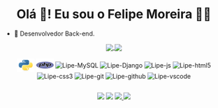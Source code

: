 ### <h1 align = "center">Olá 👋! Eu sou o Felipe Moreira 👨‍💻</h1>

- 🔭 Desenvolvedor Back-end.

<div align = "center">
  <a href = "https://github.com/FelipeM0reira">
<picture>
  <source
    srcset="https://github-readme-stats.vercel.app/api?username=FelipeM0reira&show_icons=true&theme=neon&include_all_commits=true&count_private=true"
    media="(prefers-color-scheme: dark)"
  />
  <source
    srcset="https://github-readme-stats.vercel.app/api?username=FelipeM0reira&show_icons=true&theme=default&include_all_commits=true&count_private=true"
    media="(prefers-color-scheme: light), (prefers-color-scheme: no-preference)"
  />
  <img align = "center" height = "180" src="https://github-readme-stats.vercel.app/api?username=FelipeM0reiraa&show_icons=true"/>
</picture>
<picture>
  <source
    srcset="https://github-readme-stats.vercel.app/api/top-langs/?username=FelipeM0reira&layout=compact&langs_count=7&theme=neon"
    media="(prefers-color-scheme: dark)"
  />
  <source
    srcset="https://github-readme-stats.vercel.app/api/top-langs/?username=FelipeM0reira&layout=compact&langs_count=7&theme=default"
    media="(prefers-color-scheme: light), (prefers-color-scheme: no-preference)"
  />
  <img align = "center" height = "180" src="https://github-readme-stats.vercel.app/api/top-langs/?username=FelipeM0reira&layout=compact&langs_count=7" />
</picture>
  </div>
  
<div style="display: inline-block" align="center"><br>
  <img align="center" alt="Lipe-Python" height="30" width="40" src="https://raw.githubusercontent.com/devicons/devicon/master/icons/python/python-original.svg">
  <img align="center" alt="Lipe-PHP" height="30" width="40" src="https://raw.githubusercontent.com/devicons/devicon/master/icons/php/php-original.svg">
  <img align="center" alt="Lipe-MySQL" height="30" width="40" src="https://user-images.githubusercontent.com/104744113/172082955-9c043323-1b0a-4b31-97a3-f2e9b139f845.svg"
 />
  
<img align="center" alt="Lipe-Django" height="30" width="40" src="https://skillicons.dev/icons?i=django&perline=3" />
  <img align="center" alt="Lipe-js" height="30" width="40" src="https://cdn.jsdelivr.net/gh/devicons/devicon/icons/javascript/javascript-original.svg" />
  <img align="center" alt="Lipe-html5" height="30" width="40" src="https://cdn.jsdelivr.net/gh/devicons/devicon/icons/html5/html5-original.svg" />
  <img align="center" alt="Lipe-css3" height="30" width="40" src="https://cdn.jsdelivr.net/gh/devicons/devicon/icons/css3/css3-original.svg" />
  <img align="center" alt="Lipe-git" height="30" width="40" src="https://cdn.jsdelivr.net/gh/devicons/devicon/icons/git/git-original.svg" />
  <img align="center" alt="Lipe-github" height="30" width="40" src="https://skillicons.dev/icons?i=github&perline=3"/>
  <img align="center" alt="Lipe-vscode" height="30" width="40" src="https://cdn.jsdelivr.net/gh/devicons/devicon/icons/vscode/vscode-original.svg" />
</div>
  
  ##
  <div align="center">
    <a href = "https://www.linkedin.com/in/felipe-m0reira/" target="_blank"><img src="https://img.shields.io/badge/-LinkedIn-%230077B5?style=for-the-badge&logo=linkedin&logoColor=white" target="_blank"></a>
   <a href = "mailto:felipeemooreira@gmail.com"><img src="https://img.shields.io/badge/-Gmail-%23333?style=for-the-badge&logo=gmail&logoColor=white" target="_blank"></a>
   <a href = "https://www.instagram.com/joaofelipe1992/" target="_blank"><img src= "https://img.shields.io/badge/Instagram-E4405F?style=for-the-badge&logo=instagram&logoColor=white"</a> 
   <a href = "https://api.whatsapp.com/send?phone=55091982926785" target="_blank"><img src = "https://img.shields.io/badge/WhatsApp-25D366?style=for-the-badge&logo=whatsapp&logoColor=white"></a>
  </div>
